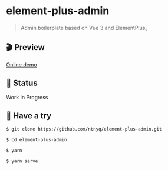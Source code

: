 # element-plus-admin

> Admin boilerplate based on Vue 3 and ElementPlus。

## :clapper: Preview

[Online demo](https://ntnyq.github.io/element-plus-admin)

## :construction: Status

Work In Progress

## :apple: Have a try

```sh
$ git clone https://github.com/ntnyq/element-plus-admin.git

$ cd element-plus-admin

$ yarn

$ yarn serve
```
